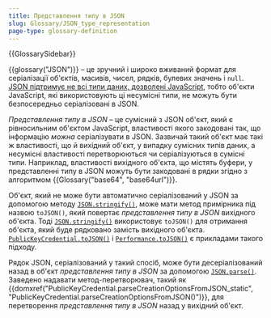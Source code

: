 ```yaml
---
title: Представлення типу в JSON
slug: Glossary/JSON_type_representation
page-type: glossary-definition
---
```


{{GlossarySidebar}}

{{glossary("JSON")}} – це зручний і широко вживаний формат для серіалізації об'єктів, масивів, чисел, рядків, булевих значень і `null`.
[JSON підтримує не всі типи даних, дозволені JavaScript](/uk/docs/Web/JavaScript/Reference/Global_Objects/JSON#riznytsia-mizh-javascript-i-json), тобто об'єкти JavaScript, які використовують ці несумісні типи, не можуть бути безпосередньо серіалізовані в JSON.

_Представлення типу в JSON_ – це сумісний з JSON об'єкт, який є рівносильним об'єктом JavaScript, властивості якого закодовані так, що інформацію _можна_ серіалізувати в JSON.
Зазвичай такий об'єкт має такі ж властивості, що й вихідний об'єкт, у випадку сумісних типів даних, а несумісні властивості перетворюються чи серіалізуються в сумісні типи.
Наприклад, властивості вихідного об'єкта, що містять буфери, у представленні типу в JSON можуть бути закодовані в рядки згідно з алгоритмом {{Glossary("base64", "base64url")}}.

Об'єкт, який не може бути автоматично серіалізований у JSON за допомогою методу [`JSON.stringify()`](/uk/docs/Web/JavaScript/Reference/Global_Objects/JSON/stringify), може мати метод примірника під назвою `toJSON()`, який повертає _представлення типу в JSON_ вихідного об'єкта.
Тоді [`JSON.stringify()`](/uk/docs/Web/JavaScript/Reference/Global_Objects/JSON/stringify) використовує `toJSON()` для отримання об'єкта, який буде рядковано замість вихідного об'єкта.
[`PublicKeyCredential.toJSON()`](/uk/docs/Web/API/PublicKeyCredential/toJSON) і [`Performance.toJSON()`](/uk/docs/Web/API/Performance/toJSON) є прикладами такого підходу.

Рядок JSON, серіалізований у такий спосіб, може бути десеріалізований назад в об'єкт _представлення типу в JSON_ за допомогою [`JSON.parse()`](/uk/docs/Web/JavaScript/Reference/Global_Objects/JSON/parse).
Заведено надавати метод-перетворювач, такий як {{domxref("PublicKeyCredential.parseCreationOptionsFromJSON_static", "PublicKeyCredential.parseCreationOptionsFromJSON()")}}, для перетворення _представлення типу в JSON_ назад у вихідний об'єкт.
